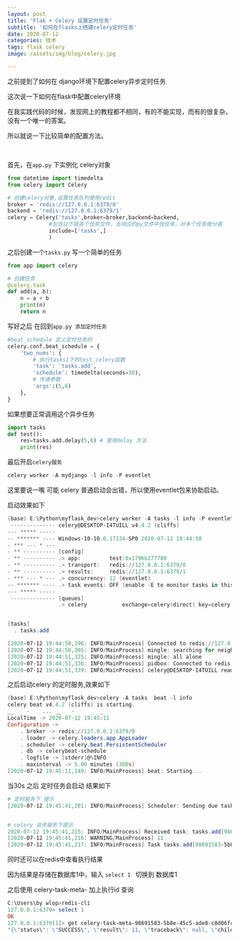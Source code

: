 ```yaml
---
layout: post
title: 'Flak + Celery 设置定时任务'
subtitle: '如何在flasks上搭建celery定时任务'
date: 2020-07-12
categories: 技术
tags: flask celery
image: /assets/img/blog/celery.jpg

---
```


之前提到了如何在 django环境下配置celery异步定时任务

这次说一下如何在flask中配置celery环境

在我实践代码的时候，发现网上的教程都不相同，有的不能实现，而有的很复杂，没有一个唯一的答案。

所以就说一下比较简单的配置方法。

<br/>

首先，在``app.py`` 下实例化 celery对象

```python
from datetime import timedelta
from celery import Celery

# 创建celery对象,设置任务队列使用redis
broker = 'redis://127.0.0.1:6379/0'
backend = 'redis://127.0.0.1:6379/1'
celery = Celery('tasks',broker=broker,backend=backend,
             #包含以下链各个任务文件，去响应的py文件中找任务，对多个任务做分类
             include=['tasks',]
             )

```

之后创建一个``tasks.py``  写一个简单的任务

```python
from app import celery

# 创建任务
@celery.task
def add(a, b):
    n = a + b
    print(n)
    return n
```

写好之后 在回到``app.py 添加定时任务``

```python 
#beat_schedule 定义定时任务的
celery.conf.beat_schedule = {
    'two_nums': {
        # 执行tasks1下的test_celery函数
        'task': 'tasks.add',
        'schedule': timedelta(seconds=30),
        # 传递参数
        'args':(5,6)
    },
}
```

如果想要正常调用这个异步任务

```python
import tasks 
def test():
	res=tasks.add.delay(5,6) # 使用delay 方法
   	print(res)
```

最后开启``celery服务``

```powershell
celery worker -A mydjango -l info -P eventlet
```

这里要说一嘴 可能 celery 普通启动会出错，所以使用eventlet包来协助启动。

启动效果如下

```powershell
(base) E:\Python\myflask_dev>celery worker -A tasks -l info -P eventlet
 -------------- celery@DESKTOP-I4TUILL v4.4.2 (cliffs)
--- ***** -----
-- ******* ---- Windows-10-10.0.17134-SP0 2020-07-12 19:44:50
- *** --- * ---
- ** ---------- [config]
- ** ---------- .> app:         test:0x1796b277780
- ** ---------- .> transport:   redis://127.0.0.1:6379/0
- ** ---------- .> results:     redis://127.0.0.1:6379/1
- *** --- * --- .> concurrency: 12 (eventlet)
-- ******* ---- .> task events: OFF (enable -E to monitor tasks in this worker)
--- ***** -----
 -------------- [queues]
                .> celery           exchange=celery(direct) key=celery


[tasks]
  . tasks.add

[2020-07-12 19:44:50,296: INFO/MainProcess] Connected to redis://127.0.0.1:6379/0
[2020-07-12 19:44:50,305: INFO/MainProcess] mingle: searching for neighbors
[2020-07-12 19:44:51,325: INFO/MainProcess] mingle: all alone
[2020-07-12 19:44:51,336: INFO/MainProcess] pidbox: Connected to redis://127.0.0.1:6379/0.
[2020-07-12 19:44:51,339: INFO/MainProcess] celery@DESKTOP-I4TUILL ready.

```

之后启动celery 的定时服务,效果如下

```powershell
(base) E:\Python\myflask_dev>celery -A tasks  beat -l info
celery beat v4.4.2 (cliffs) is starting.
__    -    ... __   -        _
LocalTime -> 2020-07-12 19:45:11
Configuration ->
    . broker -> redis://127.0.0.1:6379/0
    . loader -> celery.loaders.app.AppLoader
    . scheduler -> celery.beat.PersistentScheduler
    . db -> celerybeat-schedule
    . logfile -> [stderr]@%INFO
    . maxinterval -> 5.00 minutes (300s)
[2020-07-12 19:45:11,149: INFO/MainProcess] beat: Starting...
```

当30s 之后 定时任务会启动 结果如下

```powershell
# 定时服务下 提示
[2020-07-12 19:45:41,201: INFO/MainProcess] Scheduler: Sending due task two_nums (tasks.add)


# celery 异步服务下提示
2020-07-12 19:45:41,215: INFO/MainProcess] Received task: tasks.add[98691583-5b8e-45c5-ade8-c0d06fcaeb0d]
[2020-07-12 19:45:41,216: WARNING/MainProcess] 11
[2020-07-12 19:45:41,217: INFO/MainProcess] Task tasks.add[98691583-5b8e-45c5-ade8-c0d06fcaeb0d] succeeded in 0.01600000000325963s: 11
```

同时还可以在redis中查看执行结果

因为结果是存储在数据库1中，输入 ``select 1 `` 切换到 数据库1

之后使用 celery-task-meta- 加上执行id 查询 

```powershell
C:\Users\by wlop>redis-cli
127.0.0.1:6379> select 1
OK
127.0.0.1:6379[1]> get celery-task-meta-98691583-5b8e-45c5-ade8-c0d06fcaeb0d
"{\"status\": \"SUCCESS\", \"result\": 11, \"traceback\": null, \"children\": [], \"date_done\": \"2020-07-12T11:45:41.216875\", \"task_id\": \"98691583-5b8e-45c5-ade8-c0d06fcaeb0d\"}"
```





